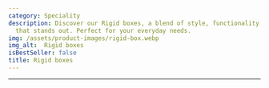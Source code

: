 ```yaml
---
category: Speciality
description: Discover our Rigid boxes, a blend of style, functionality, and quality
  that stands out. Perfect for your everyday needs.
img: /assets/product-images/rigid-box.webp
img_alt:  Rigid boxes
isBestSeller: false
title: Rigid boxes
---
```

---


